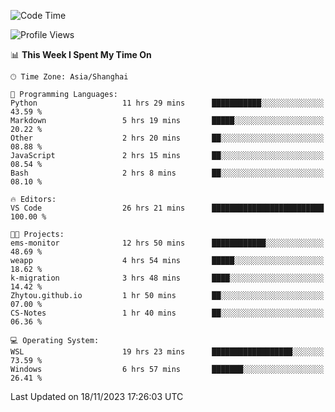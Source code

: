 <!--START_SECTION:waka-->
![Code Time](http://img.shields.io/badge/Code%20Time-1%2C379%20hrs%2058%20mins-blue)

![Profile Views](http://img.shields.io/badge/Profile%20Views-0-blue)

📊 **This Week I Spent My Time On** 

```text
🕑︎ Time Zone: Asia/Shanghai

💬 Programming Languages: 
Python                   11 hrs 29 mins      ███████████░░░░░░░░░░░░░░   43.59 % 
Markdown                 5 hrs 19 mins       █████░░░░░░░░░░░░░░░░░░░░   20.22 % 
Other                    2 hrs 20 mins       ██░░░░░░░░░░░░░░░░░░░░░░░   08.88 % 
JavaScript               2 hrs 15 mins       ██░░░░░░░░░░░░░░░░░░░░░░░   08.54 % 
Bash                     2 hrs 8 mins        ██░░░░░░░░░░░░░░░░░░░░░░░   08.10 % 

🔥 Editors: 
VS Code                  26 hrs 21 mins      █████████████████████████   100.00 % 

🐱‍💻 Projects: 
ems-monitor              12 hrs 50 mins      ████████████░░░░░░░░░░░░░   48.69 % 
weapp                    4 hrs 54 mins       █████░░░░░░░░░░░░░░░░░░░░   18.62 % 
k-migration              3 hrs 48 mins       ████░░░░░░░░░░░░░░░░░░░░░   14.42 % 
Zhytou.github.io         1 hr 50 mins        ██░░░░░░░░░░░░░░░░░░░░░░░   07.00 % 
CS-Notes                 1 hr 40 mins        ██░░░░░░░░░░░░░░░░░░░░░░░   06.36 % 

💻 Operating System: 
WSL                      19 hrs 23 mins      ██████████████████░░░░░░░   73.59 % 
Windows                  6 hrs 57 mins       ███████░░░░░░░░░░░░░░░░░░   26.41 % 
```


 Last Updated on 18/11/2023 17:26:03 UTC
<!--END_SECTION:waka-->
